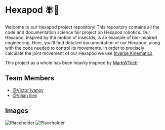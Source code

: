 
# Hexapod 🪰🤖

Welcome to our Hexapod project repository! This repository contains all the code and documentation science fair project on Hexapod robotics. Our Hexapod, inspired by the motion of insectds, is an example of bio-inspired engineering. Here, you'll find detailed documentation of our Hexapod, along with the code needed to control its movements. In order to precisely calculate the joint movement of our Hexapod we use [Inverse Kinematics](https://motion.cs.illinois.edu/RoboticSystems/InverseKinematics.html)

This project as a whole has been heavily inspired by [MarkWTech](https://markwtech.com/robots/hexapod/) 


## Team Members

- [@Victor Ivanov](https://github.com/Vic2rious)
- [@Vilian Iliev](https://github.com/Vili2103)


## Images

![Placeholder](https://via.placeholder.com/468x300?text=App+Screenshot+Here)
![Placeholder](https://via.placeholder.com/468x300?text=App+Screenshot+Here)

